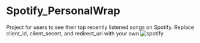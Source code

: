 # Spotify_PersonalWrap
Project for users to see their top recently listened songs on Spotify. Replace client_id, client_secert, and redirect_uri with your own
![spotify](https://github.com/ImJehtts/Spotify_PersonalWrap/assets/111709491/5b497b19-839e-4d06-8c86-33269875d653)
